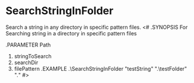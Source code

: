 # SearchStringInFolder
Search a string in any directory in specific pattern files.
<#
.SYNOPSIS
For Searching string in a directory in specific pattern files

.PARAMETER Path
1. stringToSearch
2. searchDir
3. filePattern
.EXAMPLE
.\SearchStringInFolder "testString" ".\testFolder" "*.*"
#>
